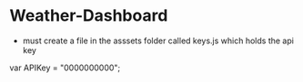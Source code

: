 # Weather-Dashboard



* must create a file in the asssets folder called keys.js which holds the api key


var APIKey = "0000000000";
